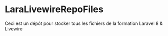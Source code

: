 # LaraLivewireRepoFiles
Ceci est un dépôt pour stocker tous les fichiers de la formation Laravel 8 &amp; Livewire
